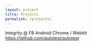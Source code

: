 ```yaml
---
layout: project
title: Projects
permalink: /projects/
---
```


Integrity @ FB
Android
Chrome / Webkit
https://github.com/autotest/autotest
